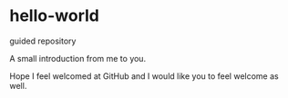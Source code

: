 # hello-world
guided repository

A small introduction from me to you.

Hope I feel welcomed at GitHub and I would like you to feel welcome as well.
